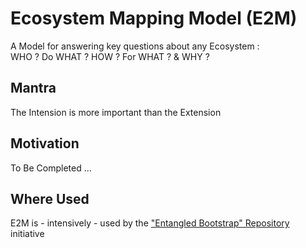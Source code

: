 Ecosystem Mapping Model (E2M)
==
A Model for answering key questions about any Ecosystem :    
WHO ? Do WHAT ? HOW ? For WHAT ? & WHY ?

Mantra
-
The Intension is more important than the Extension

Motivation
-
To Be Completed ...

Where Used
-
E2M is - intensively - used by the <a href="https://github.com/iPlumb3r/EntangledBootstrap">"Entangled Bootstrap" Repository</a> initiative
